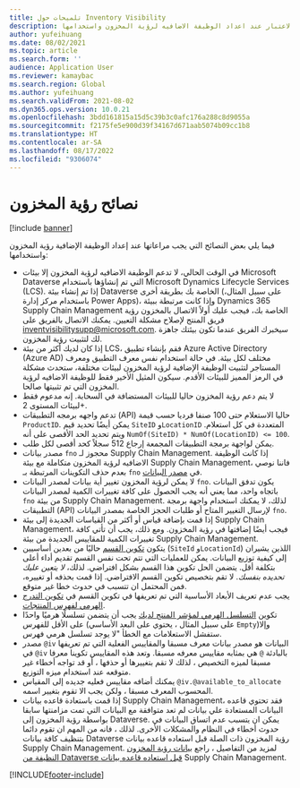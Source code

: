 ```yaml
---
title: تلميحات حول Inventory Visibility
description: يوفر هذا المقال تلميحات قليله يجب وضعها في الاعتبار عند اعداد الوظيفة الاضافيه لرؤية المخزون واستخدامها.
author: yufeihuang
ms.date: 08/02/2021
ms.topic: article
ms.search.form: ''
audience: Application User
ms.reviewer: kamaybac
ms.search.region: Global
ms.author: yufeihuang
ms.search.validFrom: 2021-08-02
ms.dyn365.ops.version: 10.0.21
ms.openlocfilehash: 3bdd161815a15d5c39b3c0afc176a288c8d9055a
ms.sourcegitcommit: f2175fe5e900d39f34167d671aab5074b09cc1b8
ms.translationtype: HT
ms.contentlocale: ar-SA
ms.lasthandoff: 08/17/2022
ms.locfileid: "9306074"
---
```

# <a name="inventory-visibility-tips"></a>نصائح رؤية المخزون

[!include [banner](../includes/banner.md)]

فيما يلي بعض النصائح التي يجب مراعاتها عند إعداد الوظيفة الإضافية رؤية المخزون واستخدامها:

- في الوقت الحالي، لا تدعم الوظيفة الاضافيه لرؤية المخزون إلا بيئات Microsoft Dataverse التي تم إنشاؤها باستخدام Microsoft Dynamics Lifecycle Services (LCS). إذا تم إنشاء بيئة Dataverse الخاصة بك بطريقة أخرى (على سبيل المثال، باستخدام مركز إدارة Power Apps)، وإذا كانت مرتبطة ببيئة Dynamics 365 Supply Chain Management الخاصة بك، فيجب عليك أولاً الاتصال بالمخزون رؤية فريق المنتج لإصلاح مشكلة التعيين. يمكنك الاتصال بالفريق على [inventvisibilitysupp@microsoft.com](mailto:inventvisibilitysupp@microsoft.com). سيخبرك الفريق عندما تكون بيئتك جاهزة لك لتثبيت رؤية المخزون.
- إذا كان لديك أكثر من بيئة LCS، فقم بإنشاء تطبيق Azure Active Directory (Azure AD) مختلف لكل بيئة. في حالة استخدام نفس معرف التطبيق ومعرف المستاجر لتثبيت الوظيفة الإضافية لرؤية المخزون لبيئات مختلفة، ستحدث مشكلة في الرمز المميز للبيئات الأقدم. سيكون المثيل الأخير فقط للوظيفة الاضافيه لرؤية المخزون التي تم تثبيتها صالحا.
- لا يتم دعم رؤية المخزون حاليا للبيئات المستضافة في السحابة. إنه مدعوم فقط لبيئات المستوى 2+.
- تدعم واجهه برمجه التطبيقات (API) حاليا الاستعلام حتى 100 صنفا فرديا حسب قيمة `ProductID`. يمكن أيضًا تحديد قيم `SiteID` و`LocationID` المتعددة في كل استعلام. ويتم تحديد الحد الأقصى على أنه `NumOf(SiteID) * NumOf(LocationID) <= 100`.
- يمكن لواجهة برمجة التطبيقات المجمعة إرجاع 512 سجلاً كحد أقصى لكل طلب.
- مصدر بيانات `fno` محجوز لـ Supply Chain Management. إذا كانت الوظيفة الاضافيه لرؤية المخزون متكاملة مع بيئة Supply Chain Management، فاننا نوصي بعدم حذف التكوينات المرتبطة بـ `fno` في [مصدر البيانات](inventory-visibility-configuration.md#data-source-configuration).
- لا يمكن لرؤية المخزون تغيير أية بيانات لمصدر البيانات `fno`. يكون تدفق البيانات باتجاه واحد، مما يعني أنه يجب الحصول على كافة تغييرات الكمية لمصدر البيانات `fno` من بيئة Supply Chain Management. لذلك، لا يمكنك استخدام واجهة برمجة التطبيقات (API) لإرسال التغيير المتاح أو طلبات الحجز الخاصة بمصدر البيانات `fno`.
- إذا قمت بإضافة قياس أو أكثر من القياسات الجديدة إلى بيئة Supply Chain Management، فيجب أيضًا إضافتها في رؤية المخزون. ومع ذلك، يجب أن تأتي كافة تغييرات الكمية للمقاييس الجديدة من بيئة Supply Chain Management.
- يتكون [تكوين القسم](inventory-visibility-configuration.md#partition-configuration) حاليًا من بعدين أساسيين (`SiteId` و`LocationId`) اللذين يشيران إلى كيفية توزيع البيانات. يمكن للعمليات التي تتم تحت نفس القسم تقديم أداء أعلى بتكلفة أقل. يتضمن الحل تكوين هذا القسم بشكل افتراضي. لذلك، *لا يتعين عليك تحديده بنفسك*. لا تقم بتخصيص تكوين القسم الافتراضي. إذا قمت بحذفه أو تغييره، فمن المحتمل ان تتسبب في حدوث خطا غير متوقع.
- يجب عدم تعريف الأبعاد الأساسية التي تم تعريفها في تكوين القسم في [تكوين التدرج الهرمي لفهرس المنتجات](inventory-visibility-configuration.md#index-configuration).
- تكوين [ التسلسل الهرمي لمؤشر المنتج لديك](inventory-visibility-configuration.md#index-configuration) يجب أن يتضمن تسلسلًا هرميًا واحدًا على الأقل للفهرس (على سبيل المثال ، يحتوي على البعد الأساسي `Empty`)وإلا ستفشل الاستعلامات مع الخطأ "لا يوجد تسلسل هرمي فهرس.
- مصدر `@iv` البيانات هو مصدر بيانات معرف مسبقا والمقاييس الفعلية التي تم تعريفها في `@iv` بالبادئة `@` هي بمثابه مقاييس معرفه مسبقا. وتعد هذه المقاييس تكوينا معرفا مسبقا لميزه التخصيص ، لذلك لا تقم بتغييرها أو حذفها ، أو قد تواجه أخطاء غير متوقعه عند استخدام ميزه التوزيع.
- يمكنك أضافه مقاييس فعليه جديده إلى المقياس `@iv.@available_to_allocate` المحسوب المعرف مسبقا ، ولكن يجب الا تقوم بتغيير اسمه.
- إذا قمت باستعادة قاعده بيانات Supply Chain Management، فقد تحتوي قاعده البيانات المستعادة علي بيانات لم تعد متوافقة مع البيانات التي تمت مزامنتها سابقا بواسطة رؤية المخزون إلى Dataverse. يمكن ان يتسبب عدم اتساق البيانات في حدوث أخطاء في النظام والمشكلات الأخرى. لذلك ، فانه من المهم ان تقوم دائما بتنظيف كافة بيانات Dataverse رؤية المخزون ذات الصلة قبل استعاده قاعده بيانات Supply Chain Management. لمزيد من التفاصيل ، راجع [بيانات رؤية المخزون النظيفة من Dataverse قبل استعاده قاعده بيانات](inventory-visibility-setup.md#restore-environment-database) Supply Chain Management.

[!INCLUDE[footer-include](../../includes/footer-banner.md)]
